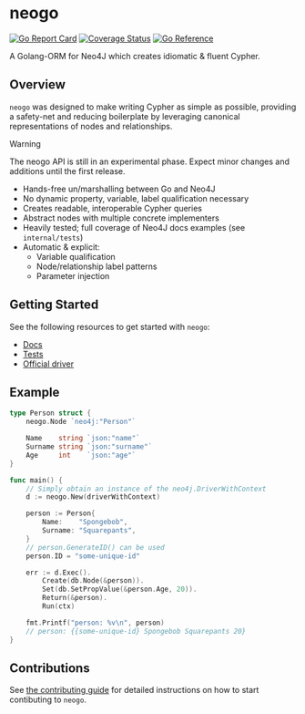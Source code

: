 # neogo

[![Go Report Card](https://goreportcard.com/badge/github.com/rlch/neogo)](https://goreportcard.com/report/github.com/rlch/neogo) [![Coverage Status](https://coveralls.io/repos/github/rlch/neogo/badge.svg?branch=main)](https://coveralls.io/github/rlch/neogo?branch=main) [![Go Reference](https://pkg.go.dev/badge/github.com/rlch/neogo.svg)](https://pkg.go.dev/github.com/rlch/neogo)

A Golang-ORM for Neo4J which creates idiomatic & fluent Cypher.


## Overview

`neogo` was designed to make writing Cypher as simple as possible, providing a
safety-net and reducing boilerplate by leveraging canonical representations of
nodes and relationships. 

> [!WARNING]
> The neogo API is still in an experimental phase. Expect minor changes and
> additions until the first release.

- Hands-free un/marshalling between Go and Neo4J
- No dynamic property, variable, label qualification necessary
- Creates readable, interoperable Cypher queries
- Abstract nodes with multiple concrete implementers
- Heavily tested; full coverage of Neo4J docs examples (see `internal/tests`)
- Automatic & explicit:
    - Variable qualification
    - Node/relationship label patterns
    - Parameter injection

## Getting Started

See the following resources to get started with `neogo`:

- [Docs](https://pkg.go.dev/github.com/rlch/neogo)
- [Tests](https://github.com/rlch/neogo/tree/main/internal/tests)
- [Official driver](https://github.com/neo4j/neo4j-go-driver)


## Example


```go
type Person struct {
	neogo.Node `neo4j:"Person"`

	Name    string `json:"name"`
	Surname string `json:"surname"`
	Age     int    `json:"age"`
}

func main() {
    // Simply obtain an instance of the neo4j.DriverWithContext
    d := neogo.New(driverWithContext)

    person := Person{
        Name:    "Spongebob",
        Surname: "Squarepants",
    }
    // person.GenerateID() can be used
    person.ID = "some-unique-id"

    err := d.Exec().
        Create(db.Node(&person)).
        Set(db.SetPropValue(&person.Age, 20)).
        Return(&person).
        Run(ctx)

    fmt.Printf("person: %v\n", person)
    // person: {{some-unique-id} Spongebob Squarepants 20}
}
```


## Contributions

See [the contributing guide](CONTRIBUTING.md) for detailed instructions on how to start contibuting to `neogo`.
